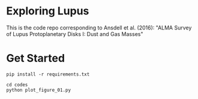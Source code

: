 # Exploring Lupus
This is the code repo corresponding to Ansdell et al. (2016): "ALMA Survey of Lupus Protoplanetary Disks I: Dust and Gas Masses"

# Get Started
```
pip install -r requirements.txt
```
```
cd codes
python plot_figure_01.py
